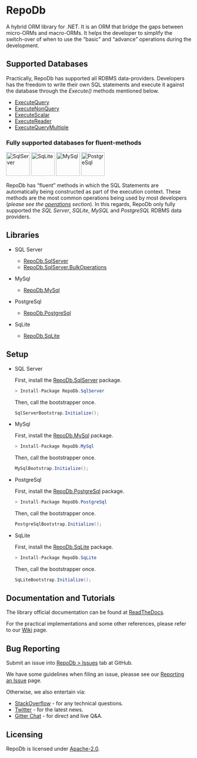 ﻿# RepoDb

A hybrid ORM library for .NET. It is an ORM that bridge the gaps between micro-ORMs and macro-ORMs. It helps the developer to simplify the switch-over of when to use the “basic” and “advance” operations during the development. 

## Supported Databases

Practically, RepoDb has supported all RDBMS data-providers. Developers has the freedom to write their own SQL statements and execute it against the database through the *Execute()* methods mentioned below.

- [ExecuteQuery](https://repodb.readthedocs.io/en/latest/pages/connection.html#executequery)
- [ExecuteNonQuery](https://repodb.readthedocs.io/en/latest/pages/connection.html#executenonquery)
- [ExecuteScalar](https://repodb.readthedocs.io/en/latest/pages/connection.html#executescalar)
- [ExecuteReader](https://repodb.readthedocs.io/en/latest/pages/connection.html#executereader)
- [ExecuteQueryMultiple](https://repodb.readthedocs.io/en/latest/pages/connection.html#executequerymultiple)

### Fully supported databases for fluent-methods

<img src="https://github.com/mikependon/RepoDb/blob/master/RepoDb.Raw/Images/SqlServer.png?raw=true" height="64px" title="SqlServer" /> <img src="https://raw.githubusercontent.com/mikependon/RepoDb/master/RepoDb.Raw/Images/SqLite.png" height="64px" title="SqLite" /> <img src="https://raw.githubusercontent.com/mikependon/RepoDb/master/RepoDb.Raw/Images/MySql.png" height="64px" title="MySql" /> <img src="https://raw.githubusercontent.com/mikependon/RepoDb/master/RepoDb.Raw/Images/PostgreSql.png" height="64px" title="PostgreSql" />

RepoDb has “fluent” methods in which the SQL Statements are automatically being constructed as part of the execution context. These methods are the most common operations being used by most developers (*please see the [operations](https://github.com/mikependon/RepoDb#operations) section*). In this regards, RepoDb only fully supported the *SQL Server*, *SQLite*, *MySQL* and *PostgreSQL* RDBMS data providers.

## Libraries

- SQL Server

	- [RepoDb.SqlServer](https://www.nuget.org/packages/RepoDb.SqlServer)
	- [RepoDb.SqlServer.BulkOperations](https://www.nuget.org/packages/RepoDb.SqlServer.BulkOperations)

- MySql

	- [RepoDb.MySql](https://www.nuget.org/packages/RepoDb.MySql)

- PostgreSql

	- [RepoDb.PostgreSql](https://www.nuget.org/packages/RepoDb.PostgreSql)

- SqLite

	- [RepoDb.SqLite](https://www.nuget.org/packages/RepoDb.SqLite)

## Setup

- SQL Server

	First, install the [RepoDb.SqlServer](https://www.nuget.org/packages/RepoDb.SqlServer) package.

	```csharp
	> Install-Package RepoDb.SqlServer
	```

	Then, call the bootstrapper once.

	```csharp
	SqlServerBootstrap.Initialize();
	```

- MySql

	First, install the [RepoDb.MySql](https://www.nuget.org/packages/RepoDb.MySql) package.

	```csharp
	> Install-Package RepoDb.MySql
	```

	Then, call the bootstrapper once.

	```csharp
	MySqlBootstrap.Initialize();
	```

- PostgreSql

	First, install the [RepoDb.PostgreSql](https://www.nuget.org/packages/RepoDb.PostgreSql) package.

	```csharp
	> Install-Package RepoDb.PostgreSql
	```

	Then, call the bootstrapper once.

	```csharp
	PostgreSqlBootstrap.Initialize();
	```

- SqLite

	First, install the [RepoDb.SqLite](https://www.nuget.org/packages/RepoDb.SqLite) package.

	```csharp
	> Install-Package RepoDb.SqLite
	```

	Then, call the bootstrapper once.

	```csharp
	SqLiteBootstrap.Initialize();
	```

## Documentation and Tutorials 

The library official documentation can be found at [ReadTheDocs](https://repodb.readthedocs.io/en/latest/).

For the practical implementations and some other references, please refer to our [Wiki](https://github.com/mikependon/RepoDb/wiki) page.

## Bug Reporting

Submit an issue into [RepoDb > Issues](https://github.com/mikependon/RepoDb/issues) tab at GitHub.

We have some guidelines when filing an issue, pleasse see our [Reporting an Issue](https://github.com/mikependon/RepoDb/tree/master/RepoDb.Docs/Reporting%20an%20Issue.md) page.

Otherwise, we also entertain via:

- [StackOverflow](https://stackoverflow.com/questions/tagged/repodb) - for any technical questions.
- [Twitter](https://twitter.com/search?q=%23repodb) - for the latest news.
- [Gitter Chat](https://gitter.im/RepoDb/community) - for direct and live Q&A.

## Licensing

RepoDb is licensed under [Apache-2.0](http://apache.org/licenses/LICENSE-2.0.html).
